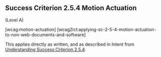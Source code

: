 ## Success Criterion 2.5.4 Motion Actuation

(Level A)

[wcag:motion-actuation]
[wcag2ict:applying-sc-2-5-4-motion-actuation-to-non-web-documents-and-software]

This applies directly as written, and as described in Intent from [Understanding Success Criterion 2.5.4](https://www.w3.org/WAI/WCAG22/Understanding/motion-actuation.html#intent).
